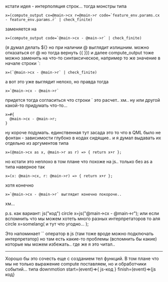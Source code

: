 кстати идея - интерполяция строк...
тогда монстры типа
```
x=(compute_output cx=@main->cx r=@main->r code=`feature_env.params.cx - feature_env.params.r` | check_finite)
```
заменяется на
```
x=(compute_output code=`@main->cx - @main->r` | check_finite)
```

(я думал делать ${} но при наличии @ выглядит излишним. можно отказаться от @ но тогда вернуть {{ }})
и далее compute_output тоже можно заменить на что-то синтаксическое, например то же значение в начале строки `:
```
x=(`@main->cx - @main->r` | check_finite)
```
а вот это уже выглядит нелохо, но правда тогда
```
x=`@main->cx - @main->r`
```
придется тогда согласиться что строки ` это расчет.. хм..
ну или другой какой-то придумать что-то...
```
x=#{ 
  @main->cx - @main->r;
}
```
ну короче подумать. единственная тут засада это то что в QML было не фонтан - зависимости глубоко в кодах сидящие..
и я думал выдавать их отдельно из аргументов типа
```
x=(@main->cx as x, @main->r as r) => { return x+r };
```

но кстати это неплохо в том плане что похоже на js.. только без as а типа наверное так
```
x=(x: @main->cx, r: @main->r) => { return x+r };
```
хотя конечно
```
x=`@main->cx - @main->r` выглядит конечно покороче..
```

хм...

p.s. как вариант: js("код")
circle x=js("@main->cx - @main->r");
или если вспомнить что мы можем хотеть много разных интерпретаторов то аля
circle x=somelang( и тут что угодно... );

Это напоминает `` оператор в js (там тоже вроде можно подключать интерпретатор) но там есть какие-то проблемы
(вспомнить бы какие) которые мы можем избежать.. где же я это читал..

-----

Хорошо бы это сочесть еще с созданием тел функций. В том плане что мы не только выражение compute поставляем,
но и обработчики событий...
типа downmotion start=(event)=>{ js-код } finish=(event)=>{js код}
